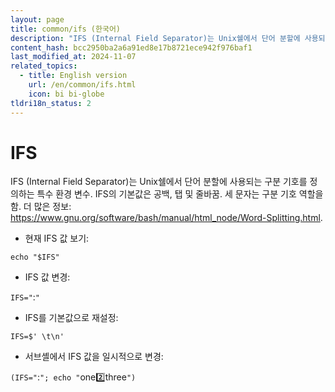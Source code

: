 ```yaml
---
layout: page
title: common/ifs (한국어)
description: "IFS (Internal Field Separator)는 Unix쉘에서 단어 분할에 사용되는 구분 기호를 정의하는 특수 환경 변수."
content_hash: bcc2950ba2a6a91ed8e17b8721ece942f976baf1
last_modified_at: 2024-11-07
related_topics:
  - title: English version
    url: /en/common/ifs.html
    icon: bi bi-globe
tldri18n_status: 2
---
```

# IFS

IFS (Internal Field Separator)는 Unix쉘에서 단어 분할에 사용되는 구분 기호를 정의하는 특수 환경 변수.
IFS의 기본값은 공백, 탭 및 줄바꿈. 세 문자는 구분 기호 역할을 함.
더 많은 정보: <https://www.gnu.org/software/bash/manual/html_node/Word-Splitting.html>.

- 현재 IFS 값 보기:

`echo "$IFS"`

- IFS 값 변경:

`IFS="`<span class="tldr-var badge badge-pill bg-dark-lm bg-white-dm text-white-lm text-dark-dm font-weight-bold">:</span>`"`

- IFS를 기본값으로 재설정:

`IFS=$' \t\n'`

- 서브셸에서 IFS 값을 일시적으로 변경:

`(IFS="`<span class="tldr-var badge badge-pill bg-dark-lm bg-white-dm text-white-lm text-dark-dm font-weight-bold">:</span>`"; echo "`<span class="tldr-var badge badge-pill bg-dark-lm bg-white-dm text-white-lm text-dark-dm font-weight-bold">one:two:three</span>`")`

